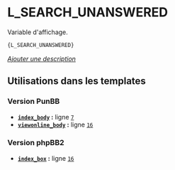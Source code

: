# L_SEARCH_UNANSWERED


Variable d'affichage.

```html
{L_SEARCH_UNANSWERED}
```

[*Ajouter une description*](https://fa-tvars.appspot.com/var/L_SEARCH_UNANSWERED)

## Utilisations dans les templates

### Version PunBB
* __[`index_body`](../tpl/var/punbb/index_body.md#readme) :__ ligne [`7`](../tpl/src/punbb/index_body.tpl#L7)
* __[`viewonline_body`](../tpl/var/punbb/viewonline_body.md#readme) :__ ligne [`16`](../tpl/src/punbb/viewonline_body.tpl#L16)

### Version phpBB2
* __[`index_box`](../tpl/var/subsilver/index_box.md#readme) :__ ligne [`16`](../tpl/src/subsilver/index_box.tpl#L16)
